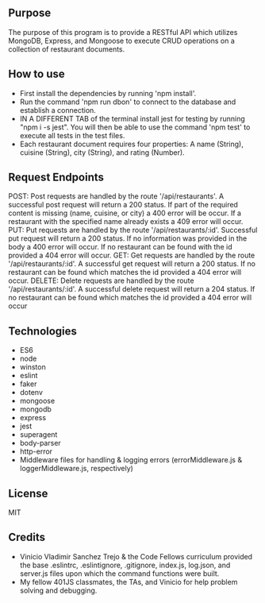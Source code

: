 ## Purpose
The purpose of this program is to provide a RESTful API which utilizes MongoDB, Express, and Mongoose to execute CRUD operations on a collection of restaurant documents.

## How to use
* First install the dependencies by running 'npm install'.
* Run the command 'npm run dbon' to connect to the database and establish a connection.
* IN A DIFFERENT TAB of the terminal install jest for testing by running "npm i -s jest". You will then be able to use the command 'npm test' to execute all tests in the test files.
* Each restaurant document requires four properties: A name (String), cuisine (String), city (String), and rating (Number).

## Request Endpoints
POST: Post requests are handled by the route '/api/restaurants'. A successful post request will return a 200 status. If part of the required content is missing (name, cuisine, or city) a 400 error will be occur. If a restaurant with the specified name already exists a 409 error will occur.
PUT: Put requests are handled by the route '/api/restaurants/:id'. Successful put request will return a 200 status. If no information was provided in the body a 400 error will occur. If no restaurant can be found with the id provided a 404 error will occur.
GET: Get requests are handled by the route '/api/restaurants/:id'. A successful get request will return a 200 status. If no restaurant can be found which matches the id provided a 404 error will occur.
DELETE: Delete requests are handled by the route '/api/restaurants/:id'. A successful delete request will return a 204 status. If no restaurant can be found which matches the id provided a 404 error will occur

## Technologies
* ES6
* node
* winston
* eslint
* faker
* dotenv
* mongoose
* mongodb
* express
* jest
* superagent
* body-parser
* http-error
* Middleware files for handling & logging errors (errorMiddleware.js & loggerMiddleware.js, respectively)

## License
MIT

## Credits
* Vinicio Vladimir Sanchez Trejo & the Code Fellows curriculum provided the base .eslintrc, .eslintignore, .gitignore, index.js, log.json, and server.js files upon which the command functions were built.
* My fellow 401JS classmates, the TAs, and Vinicio for help problem solving and debugging.
